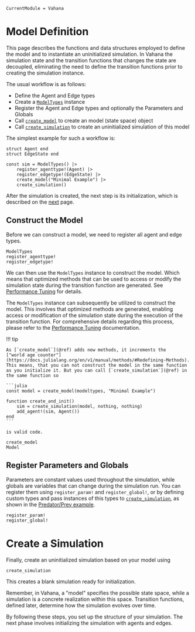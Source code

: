 ```@meta
CurrentModule = Vahana
```
# Model Definition

This page describes the functions and data structures employed to
define the model and to instantiate an uninitialized simulation. In
Vahana the simulation state and the transition functions that changes
the state are decoupled, eliminating the need to define the
transition functions prior to creating the simulation instance.

The usual workflow is as follows:
- Define the Agent and Edge types
- Create a [`ModelTypes`](@ref) instance
- Register the Agent and Edge types and optionally the Parameters and Globals
- Call [`create_model`](@ref) to create an model (state space) object
- Call [`create_simulation`](@ref) to create an uninitialized simulation of this model

The simplest example for such a workflow is:

```
struct Agent end
struct EdgeState end

const sim = ModelTypes() |>
    register_agenttype!(Agent) |>
    register_edgetype!(EdgeState) |>
    create_model("Minimal Example") |>
    create_simulation()
```

After the simulation is created, the next step is its initialization,
which is described on the [next](./initialization.md) page.

## Construct the Model 

Before we can construct a model, we need to register all agent and
edge types. 

```@docs
ModelTypes
register_agenttype!
register_edgetype!
```

We can then use the `ModelTypes` instance to construct the model.
Which means that optimized methods that can be used to access or
modify the simulation state during the transition function are
generated. See [Performance Tuning](./performance.md) for details.

The `ModelTypes` instance can subsequently be utilized to construct
the model. This involves that optimized methods are generated, enabling
access or modification of the simulation state during the execution of
the transition function. For comprehensive details regarding this
process, please refer to the [Performance Tuning](./performance.md)
documentation.

!!! tip

	As [`create_model`](@ref) adds new methods, it increments the
	["world age counter"](https://docs.julialang.org/en/v1/manual/methods/#Redefining-Methods).
	This means, that you can not construct the model in the same function
	as you initialize it. But you can call [`create_simulation`](@ref) in the same function so
	
	```julia
    const model = create_model(modeltypes, "Minimal Example") 
	
	function create_and_init()
		sim = create_simulation(model, nothing, nothing)
		add_agent!(sim, Agent())
	end
	```
	
	is valid code. 

```@docs
create_model
Model
```

## Register Parameters and Globals

Parameters are constant values used throughout the simulation, while
globals are variables that can change during the simulation run. You
can register them using `register_param!` and `register_global!`, or
by defining custom types and pass instances of this types to
[`create_simulation`](@ref), as shown in the [Predator/Prey
example](./predator.md).

```@docs
register_param!
register_global!
```


# Create a Simulation

Finally, create an uninitialized simulation based on your model using 

```@docs
create_simulation
```

This creates a blank simulation ready for initialization.

Remember, in Vahana, a "model" specifies the possible state space,
while a simulation is a concrete realization within this
space. Transition functions, defined later, determine how the
simulation evolves over time.

By following these steps, you set up the structure of your
simulation. The next phase involves initializing the simulation with
agents and edges.

